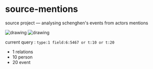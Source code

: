 # source-mentions
source project — analysing schenghen's events from actors mentions 

![drawing](https://docs.google.com/drawings/d/1aUfi24O6_7uMkZKg-R4HmZElXyE-A8Ar3fIHA9juyXg/pub?w=1445&h=646)
![drawing](https://docs.google.com/drawings/d/12lS3EGLiEoOKaleiWFRyariNTZgPZGsxZD7Nk6qF2JI/pub?w=1441&h=1649)

current query : `type:1 field:6:5467 or t:10 or t:20`

- 1 relations
- 10 person
- 20 event
